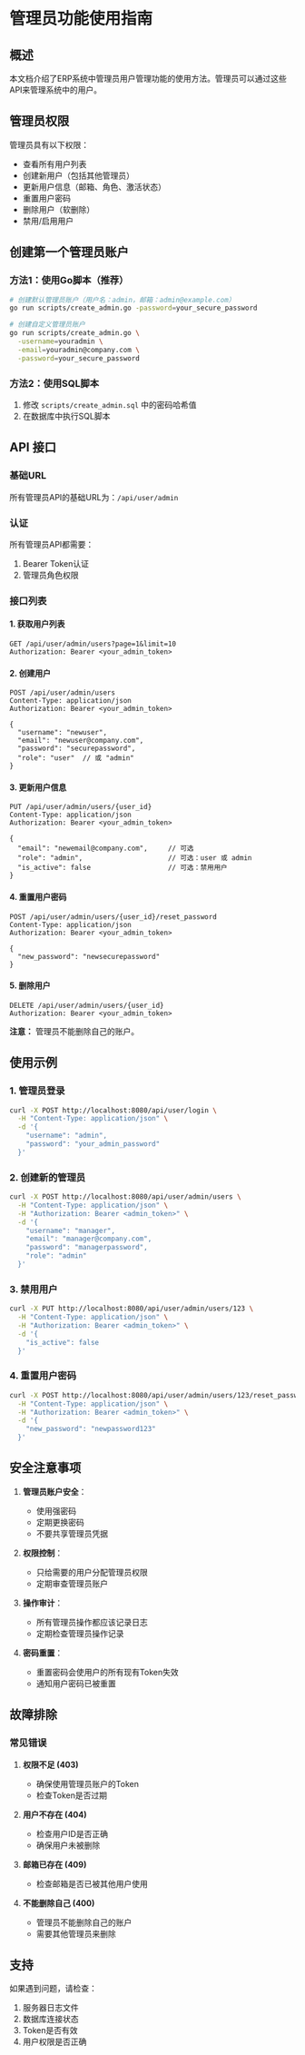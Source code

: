 # 管理员功能使用指南

## 概述

本文档介绍了ERP系统中管理员用户管理功能的使用方法。管理员可以通过这些API来管理系统中的用户。

## 管理员权限

管理员具有以下权限：
- 查看所有用户列表
- 创建新用户（包括其他管理员）
- 更新用户信息（邮箱、角色、激活状态）
- 重置用户密码
- 删除用户（软删除）
- 禁用/启用用户

## 创建第一个管理员账户

### 方法1：使用Go脚本（推荐）

```bash
# 创建默认管理员账户（用户名：admin，邮箱：admin@example.com）
go run scripts/create_admin.go -password=your_secure_password

# 创建自定义管理员账户
go run scripts/create_admin.go \
  -username=youradmin \
  -email=youradmin@company.com \
  -password=your_secure_password
```

### 方法2：使用SQL脚本

1. 修改 `scripts/create_admin.sql` 中的密码哈希值
2. 在数据库中执行SQL脚本

## API 接口

### 基础URL
所有管理员API的基础URL为：`/api/user/admin`

### 认证
所有管理员API都需要：
1. Bearer Token认证
2. 管理员角色权限

### 接口列表

#### 1. 获取用户列表
```http
GET /api/user/admin/users?page=1&limit=10
Authorization: Bearer <your_admin_token>
```

#### 2. 创建用户
```http
POST /api/user/admin/users
Content-Type: application/json
Authorization: Bearer <your_admin_token>

{
  "username": "newuser",
  "email": "newuser@company.com",
  "password": "securepassword",
  "role": "user"  // 或 "admin"
}
```

#### 3. 更新用户信息
```http
PUT /api/user/admin/users/{user_id}
Content-Type: application/json
Authorization: Bearer <your_admin_token>

{
  "email": "newemail@company.com",     // 可选
  "role": "admin",                     // 可选：user 或 admin
  "is_active": false                   // 可选：禁用用户
}
```

#### 4. 重置用户密码
```http
POST /api/user/admin/users/{user_id}/reset_password
Content-Type: application/json
Authorization: Bearer <your_admin_token>

{
  "new_password": "newsecurepassword"
}
```

#### 5. 删除用户
```http
DELETE /api/user/admin/users/{user_id}
Authorization: Bearer <your_admin_token>
```

**注意：** 管理员不能删除自己的账户。

## 使用示例

### 1. 管理员登录
```bash
curl -X POST http://localhost:8080/api/user/login \
  -H "Content-Type: application/json" \
  -d '{
    "username": "admin",
    "password": "your_admin_password"
  }'
```

### 2. 创建新的管理员
```bash
curl -X POST http://localhost:8080/api/user/admin/users \
  -H "Content-Type: application/json" \
  -H "Authorization: Bearer <admin_token>" \
  -d '{
    "username": "manager",
    "email": "manager@company.com",
    "password": "managerpassword",
    "role": "admin"
  }'
```

### 3. 禁用用户
```bash
curl -X PUT http://localhost:8080/api/user/admin/users/123 \
  -H "Content-Type: application/json" \
  -H "Authorization: Bearer <admin_token>" \
  -d '{
    "is_active": false
  }'
```

### 4. 重置用户密码
```bash
curl -X POST http://localhost:8080/api/user/admin/users/123/reset_password \
  -H "Content-Type: application/json" \
  -H "Authorization: Bearer <admin_token>" \
  -d '{
    "new_password": "newpassword123"
  }'
```

## 安全注意事项

1. **管理员账户安全**：
   - 使用强密码
   - 定期更换密码
   - 不要共享管理员凭据

2. **权限控制**：
   - 只给需要的用户分配管理员权限
   - 定期审查管理员账户

3. **操作审计**：
   - 所有管理员操作都应该记录日志
   - 定期检查管理员操作记录

4. **密码重置**：
   - 重置密码会使用户的所有现有Token失效
   - 通知用户密码已被重置

## 故障排除

### 常见错误

1. **权限不足 (403)**
   - 确保使用管理员账户的Token
   - 检查Token是否过期

2. **用户不存在 (404)**
   - 检查用户ID是否正确
   - 确保用户未被删除

3. **邮箱已存在 (409)**
   - 检查邮箱是否已被其他用户使用

4. **不能删除自己 (400)**
   - 管理员不能删除自己的账户
   - 需要其他管理员来删除

## 支持

如果遇到问题，请检查：
1. 服务器日志文件
2. 数据库连接状态
3. Token是否有效
4. 用户权限是否正确 